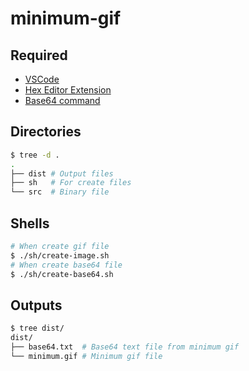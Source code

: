 # minimum-gif

## Required

- [VSCode](https://code.visualstudio.com/)
- [Hex Editor Extension](https://marketplace.visualstudio.com/items?itemName=ms-vscode.hexeditor)
- [Base64 command](https://linux.die.net/man/1/base64)

## Directories

```sh
$ tree -d .
.
├── dist # Output files
├── sh   # For create files
└── src  # Binary file
```

## Shells

```sh
# When create gif file
$ ./sh/create-image.sh
# When create base64 file
$ ./sh/create-base64.sh
```

## Outputs

```sh
$ tree dist/
dist/
├── base64.txt  # Base64 text file from minimum gif
└── minimum.gif # Minimum gif file
```